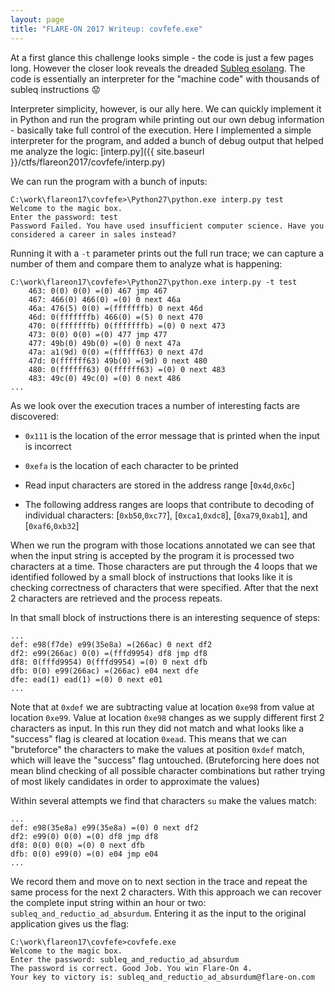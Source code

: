 ```yaml
---
layout: page
title: "FLARE-ON 2017 Writeup: covfefe.exe"
---
```


At a first glance this challenge looks simple - the code is just a few pages long. However the closer look reveals the dreaded [Subleq esolang](https://esolangs.org/wiki/Subleq). The code is essentially an interpreter for the "machine code" with thousands of subleq instructions :worried:

Interpreter simplicity, however, is our ally here. We can quickly implement it in Python and run the program while printing out our own debug information - basically take full control of the execution. Here I implemented a simple interpreter for the program, and added a bunch of debug output that helped me analyze the logic: [interp.py]({{ site.baseurl }}/ctfs/flareon2017/covfefe/interp.py)

We can run the program with a bunch of inputs:

```
C:\work\flareon17\covfefe>\Python27\python.exe interp.py test
Welcome to the magic box.
Enter the password: test
Password Failed. You have used insufficient computer science. Have you considered a career in sales instead?
```

Running it with a ```-t``` parameter prints out the full run trace; we can capture a number of them and compare them to analyze what is happening:

```
C:\work\flareon17\covfefe>\Python27\python.exe interp.py -t test
    463: 0(0) 0(0) =(0) 467 jmp 467
    467: 466(0) 466(0) =(0) 0 next 46a
    46a: 476(5) 0(0) =(fffffffb) 0 next 46d
    46d: 0(fffffffb) 466(0) =(5) 0 next 470
    470: 0(fffffffb) 0(fffffffb) =(0) 0 next 473
    473: 0(0) 0(0) =(0) 477 jmp 477
    477: 49b(0) 49b(0) =(0) 0 next 47a
    47a: a1(9d) 0(0) =(ffffff63) 0 next 47d
    47d: 0(ffffff63) 49b(0) =(9d) 0 next 480
    480: 0(ffffff63) 0(ffffff63) =(0) 0 next 483
    483: 49c(0) 49c(0) =(0) 0 next 486
...
```

As we look over the execution traces a number of interesting facts are discovered:

- ```0x111``` is the location of the error message that is printed when the input is incorrect

- ```0xefa``` is the location of each character to be printed

- Read input characters are stored in the address range [```0x4d```,```0x6c```]

- The following address ranges are loops that contribute to decoding of individual characters:  [```0xb50```,```0xc77```], [```0xca1```,```0xdc8```], [```0xa79```,```0xab1```], and [```0xaf6```,```0xb32```]

When we run the program with those locations annotated we can see that when the input string is accepted by the program it is processed two characters at a time. Those characters are put through the 4 loops that we identified followed by a small block of instructions that looks like it is checking correctness of characters that were specified. After that the next 2 characters are retrieved and the process repeats.

In that small block of instructions there is an interesting sequence of steps:

```
...
def: e98(f7de) e99(35e8a) =(266ac) 0 next df2
df2: e99(266ac) 0(0) =(fffd9954) df8 jmp df8
df8: 0(fffd9954) 0(fffd9954) =(0) 0 next dfb
dfb: 0(0) e99(266ac) =(266ac) e04 next dfe
dfe: ead(1) ead(1) =(0) 0 next e01
...
```

Note that at ```0xdef``` we are subtracting value at location ```0xe98``` from value at location ```0xe99```. Value at location ```0xe98``` changes as we supply different first 2 characters as input. In this run they did not match and what looks like a "success" flag is cleared at location ```0xead```. This means that we can "bruteforce" the characters to make the values at position ```0xdef``` match, which will leave the "success" flag untouched. (Bruteforcing here does not mean blind checking of all possible character combinations but rather trying of most likely candidates in order to approximate the values)

Within several attempts we find that characters ```su``` make the values match:

```
...
def: e98(35e8a) e99(35e8a) =(0) 0 next df2
df2: e99(0) 0(0) =(0) df8 jmp df8
df8: 0(0) 0(0) =(0) 0 next dfb
dfb: 0(0) e99(0) =(0) e04 jmp e04
...
```

We record them and move on to next section in the trace and repeat the same process for the next 2 characters. With this approach we can recover the complete input string within an hour or two: ```subleq_and_reductio_ad_absurdum```. Entering it as the input to the original application gives us the flag:

```
C:\work\flareon17\covfefe>covfefe.exe
Welcome to the magic box.
Enter the password: subleq_and_reductio_ad_absurdum
The password is correct. Good Job. You win Flare-On 4.
Your key to victory is: subleq_and_reductio_ad_absurdum@flare-on.com
```


